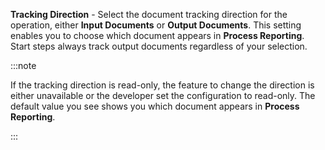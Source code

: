 **Tracking Direction** - Select the document tracking direction for the operation, either **Input Documents** or **Output Documents**. This setting enables you to choose which document appears in **Process Reporting**. Start steps always track output documents regardless of your selection.

:::note

If the tracking direction is read-only, the feature to change the direction is either unavailable or the developer set the configuration to read-only. The default value you see shows you which document appears in **Process Reporting**.

:::

